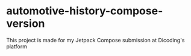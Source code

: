 # automotive-history-compose-version
This project is made for my Jetpack Compose submission at Dicoding's platform

